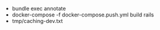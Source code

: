 - bundle exec annotate
- docker-compose -f docker-compose.push.yml build rails
- tmp/caching-dev.txt
